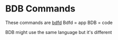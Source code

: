 # BDB Commands
These commands are [bdfd](https://botdesignerdiscord.com)
Bdfd = app
BDB = code

BDB might use the same language but it's different
